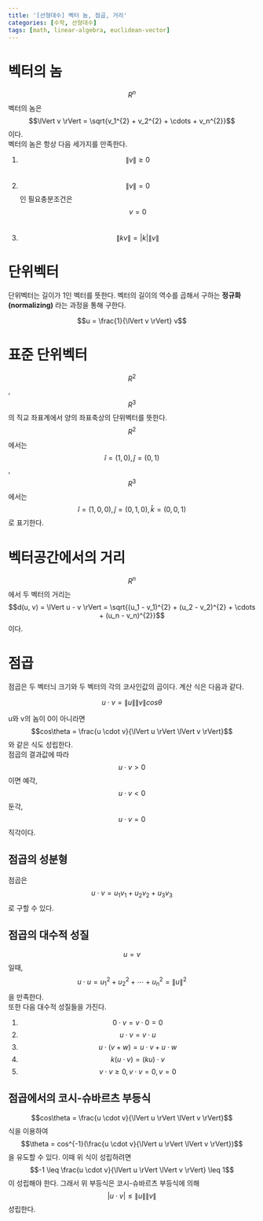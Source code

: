 ```yaml
---
title: '[선형대수] 벡터 놈, 점곱, 거리'
categories: [수학, 선형대수]
tags: [math, linear-algebra, euclidean-vector]
---
```


# 벡터의 놈

$$R^{n}$$ 벡터의 놈은 $$\lVert v \rVert = \sqrt{v_1^{2} + v_2^{2} + \cdots + v_n^{2}}$$ 이다.  
벡터의 놈은 항상 다음 세가지를 만족한다.

1. $$\lVert v \rVert \geq 0$$    ㅤ
2. $$\lVert v \rVert = 0$$ 인 필요충분조건은 $$v = 0$$ ㅤ
3. $$ \lVert kv \rVert = \left | k \right | \lVert v \rVert $$

# 단위벡터

단위벡터는 길이가 1인 벡터를 뜻한다. 벡터의 길이의 역수를 곱해서 구하는 **정규화(normalizing)** 라는 과정을 통해 구한다.

$$u = \frac{1}{\lVert v \rVert} v$$  

# 표준 단위벡터

$$R^{2}$$, $$R^{3}$$ 의 직교 좌표계에서 양의 좌표축상의 단위벡터를 뜻한다.  
$$R^{2}$$ 에서는 $$\hat{i} = (1, 0), \hat{j} = (0, 1)$$, $$R^{3}$$ 에서는 $$\hat{i} = (1, 0, 0), \hat{j} = (0, 1, 0), \hat{k} = (0, 0, 1)$$ 로 표기한다.

# 벡터공간에서의 거리

$$R^{n}$$ 에서 두 벡터의 거리는 $$d(u, v) = \lVert u - v \rVert = \sqrt{(u_1 - v_1)^{2} + (u_2 - v_2)^{2} + \cdots + (u_n - v_n)^{2}}$$ 이다.

# 점곱

점곱은 두 벡터늬 크기와 두 벡터의 각의 코사인값의 곱이다. 계산 식은 다음과 같다.

$$u \cdot v = \lVert u \rVert \lVert v \rVert cos\theta $$

u와 v의 놈이 0이 아니라면 $$cos\theta = \frac{u \cdot v}{\lVert u \rVert \lVert v \rVert}$$ 와 같은 식도 성립한다.  
점곱의 결과값에 따라 $$u \cdot v > 0$$ 이면 예각, $$u \cdot v < 0$$ 둔각, $$u \cdot v = 0$$ 직각이다.

## 점곱의 성분형

점곱은 $$u \cdot v = u_1v_1 + u_2v_2 + u_3v_3$$ 로 구할 수 있다.

## 점곱의 대수적 성질

$$u = v$$ 일때, $$u \cdot u = u_1^{2} + u_2^{2} + \cdots + u_n^{2} = \lVert u \rVert^2$$ 을 만족한다.  
또한 다음 대수적 성질들을 가진다.

1. $$0 \cdot v = v \cdot 0 = 0$$
2. $$u \cdot v = v \cdot u$$
3. $$u \cdot (v + w) = u \cdot v + u \cdot w$$
4. $$k (u \cdot v) = (ku) \cdot v$$
5. $$v \cdot v \geq 0, v \cdot v = 0, v = 0$$

## 점곱에서의 코시-슈바르츠 부등식

$$cos\theta = \frac{u \cdot v}{\lVert u \rVert \lVert v \rVert}$$ 식을 이용하여 $$\theta = cos^{-1}(\frac{u \cdot v}{\lVert u \rVert \lVert v \rVert})$$ 을 유도할 수 있다. 
이때 위 식이 성립하려면 $$-1 \leq \frac{u \cdot v}{\lVert u \rVert \lVert v \rVert} \leq 1$$ 이 성립해야 한다. 
그래서 위 부등식은 코시-슈바르츠 부등식에 의해 $$\left | u \cdot v \right | \leq \lVert u \rVert \lVert v \rVert$$ 성립한다.
